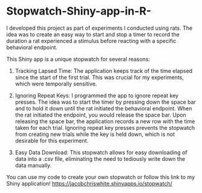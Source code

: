 # Stopwatch-Shiny-app-in-R-

I developed this project as part of experiments I conducted using rats. The idea was to create an easy way to start and stop a timer to record the duration a rat experienced a stimulus before reacting with a specific behavioral endpoint.

This Shiny app is a unique stopwatch for several reasons:

1. Tracking Lapsed Time: The application keeps track of the time elapsed since the start of the first trial. This was crucial for my experiments, which were temporally sensitive.

2. Ignoring Repeat Keys: I programmed the app to ignore repeat key presses. The idea was to start the timer by pressing down the space bar and to hold it down until the rat initiated the behavioral endpoint. When the rat initiated the endpoint, you would release the space bar. Upon releasing the space bar, the application records a new row with the time taken for each trial. Ignoring repeat key presses prevents the stopwatch from creating new trials while the key is held down, which is not desirable for this experiment.

3. Easy Data Download: This stopwatch allows for easy downloading of data into a .csv file, eliminating the need to tediously write down the data manually.

You can use my code to create your own stopwatch or follow this link to my Shiny application!
https://jacobchriswhite.shinyapps.io/stopwatch/
